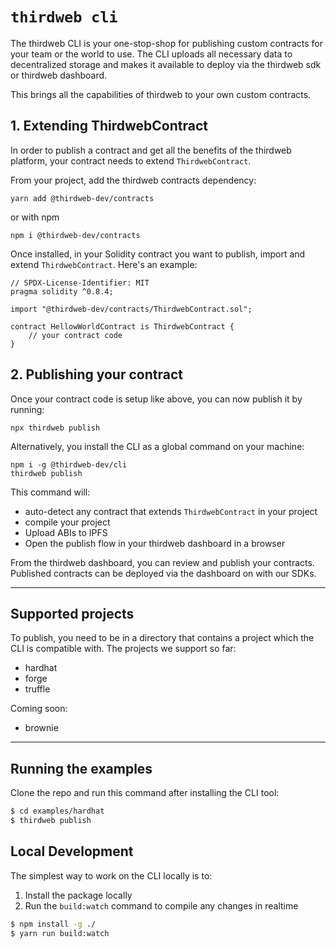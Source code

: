 # `thirdweb cli`

The thirdweb CLI is your one-stop-shop for publishing custom contracts for your team or the world to use. The CLI uploads all necessary data to decentralized storage and makes it available to deploy via the thirdweb sdk or thirdweb dashboard.

This brings all the capabilities of thirdweb to your own custom contracts.

## 1. Extending ThirdwebContract

In order to publish a contract and get all the benefits of the thirdweb platform, your contract needs to extend `ThirdwebContract`.

From your project, add the thirdweb contracts dependency:

```shell
yarn add @thirdweb-dev/contracts
```

or with npm

```shell
npm i @thirdweb-dev/contracts
```

Once installed, in your Solidity contract you want to publish, import and extend `ThirdwebContract`. Here's an example:

```solidity
// SPDX-License-Identifier: MIT
pragma solidity ^0.8.4;

import "@thirdweb-dev/contracts/ThirdwebContract.sol";

contract HellowWorldContract is ThirdwebContract {
    // your contract code
}
```

## 2. Publishing your contract

Once your contract code is setup like above, you can now publish it by running:

```shell
npx thirdweb publish
```

Alternatively, you install the CLI as a global command on your machine:

```shell
npm i -g @thirdweb-dev/cli
thirdweb publish
```

This command will:

- auto-detect any contract that extends `ThirdwebContract` in your project
- compile your project
- Upload ABIs to IPFS
- Open the publish flow in your thirdweb dashboard in a browser

From the thirdweb dashboard, you can review and publish your contracts. Published contracts can be deployed via the dashboard on with our SDKs.

---

## Supported projects

To publish, you need to be in a directory that contains a project which the CLI is compatible
with. The projects we support so far:

- hardhat
- forge
- truffle

Coming soon:

- brownie

---

## Running the examples

Clone the repo and run this command after installing the CLI tool:

```bash
$ cd examples/hardhat
$ thirdweb publish
```

## Local Development

The simplest way to work on the CLI locally is to:

1. Install the package locally
2. Run the `build:watch` command to compile any changes in realtime

```bash
$ npm install -g ./
$ yarn run build:watch
```

